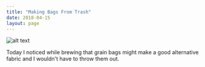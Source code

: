 ```yaml
---
title: "Making Bags From Trash"
date: 2018-04-15
layout: page
---
```


![alt text](/about/assets/images/grain-bags-00.jpg)

Today I noticed while brewing that grain bags might make a good alternative fabric and I wouldn't have to throw them out.
